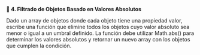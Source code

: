 <strong>📌 4. Filtrado de Objetos Basado en Valores Absolutos</strong>

Dado un array de objetos donde cada objeto tiene una propiedad valor, escribe una función que elimine todos los objetos cuyo valor absoluto sea menor o igual a un umbral definido. La función debe utilizar Math.abs() para determinar los valores absolutos y retornar un nuevo array con los objetos que cumplen la condición.